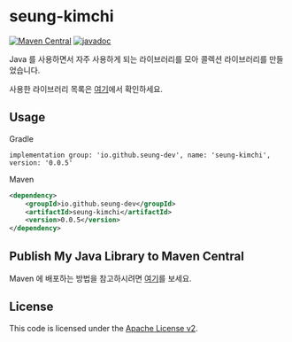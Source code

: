 # seung-kimchi

[![Maven Central](https://img.shields.io/badge/Maven_Central-v0.0.5-blue)](https://central.sonatype.com/artifact/io.github.seung-dev/seung-kimchi)
[![javadoc](https://img.shields.io/badge/javadoc-v0.0.5-blue)](https://javadoc.io/doc/io.github.seung-dev/seung-kimchi/latest/index.html)

Java 를 사용하면서 자주 사용하게 되는 라이브러리를 모아 콜렉션 라이브러리를 만들었습니다.

사용한 라이브러리 목록은 [여기](https://central.sonatype.com/artifact/io.github.seung-dev/seung-kimchi/dependencies)에서 확인하세요.

Usage
-----

Gradle

```
implementation group: 'io.github.seung-dev', name: 'seung-kimchi', version: '0.0.5'
```

Maven

```xml
<dependency>
    <groupId>io.github.seung-dev</groupId>
    <artifactId>seung-kimchi</artifactId>
    <version>0.0.5</version>
</dependency>
```

Publish My Java Library to Maven Central
----------------------------------------

Maven 에 배포하는 방법을 참고하시려면 [여기](./NOTES.md)를 보세요.

License
-------
This code is licensed under the [Apache License v2](https://www.apache.org/licenses/LICENSE-2.0).
